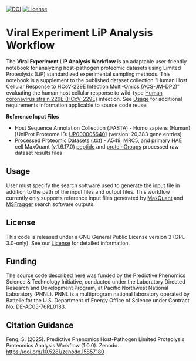 <!-- badges: start -->
[![DOI](https://zenodo.org/badge/DOI/10.5281/zenodo.15857180.svg)](https://doi.org/10.5281/zenodo.15857180)
[![License](https://img.shields.io/badge/License-GPL_3.0--only-orange.svg)](https://opensource.org/license/gpl-3-0)
<!-- badges: end -->

# Viral Experiment LiP Analysis Workflow
The **Viral Experiment LiP Analysis Workflow** is an adaptable user-friendly notebook for analyzing host-pathogen proteomic datasets using Limited Proteolysis (LiP) standardized experimental sampling methods. This notebook is a supplement to the published dataset collection "Human Host Cellular Response to HCoV-229E Infection Multi-Omics [(ACS-JM-DP2)](https://doi.org/10.25584/PPI/2475744)" evaluating the human host cellular response to wild-type [Human coronavirus strain 229E (HCoV-229E)](https://identifiers.org/genpept:AF304460.1) infection. See [Usage](https://github.com/PNNL-Predictive-Phenomics/Viral-Experiment-LiP-Analysis/blob/main/README.md#usage) for additional requirements information applicable to source code reuse.

**Reference Input Files**

 - Host Sequence Annotation Collection (.FASTA) - Homo sapiens (Human) [UniProt Proteome ID: [UP000005640](https://bioregistry.io/uniprot.proteome:UP000005640)] (version: 20,383 gene entries)
 - Processed Proteomic Datasets (.txt) - A549, MRC5, and primary HAE cell MaxQuant (v.1.6.17.0) [peptide](https://cox-labs.github.io/coxdocs/output_tables.html#all-peptides) and [proteinGroups](https://cox-labs.github.io/coxdocs/output_tables.html#protein-groups) processed raw dataset results files

## Usage
User must specify the search software used to generate the input file in addition to the path of the input files and output files. This workflow currently only supports reference input files generated by [MaxQuant](https://www.maxquant.org) and [MSFragger](https://msfragger.nesvilab.org) search software outputs.

## License
This code is released under a GNU General Public License version 3 (GPL-3.0-only). See our [License](https://github.com/PNNL-Predictive-Phenomics/Viral-Experiment-LiP-Analysis/blob/main/LICENSE) for detailed information.

## Funding
The source code described here was funded by the Predictive Phenomics Science & Technology Initiative, conducted under the Laboratory Directed Research and Development Program, at Pacific Northwest National Laboratory (PNNL). PNNL is a multiprogram national laboratory operated by Battelle for the U.S. Department of Energy Office of Science under Contract No. DE-AC05-76RL0183.

## Citation Guidance
Feng, S. (2025). Predictive Phenomics Host-Pathogen Limited Proteolysis Proteomics Analysis Workflow (1.0.0). Zenodo. https://doi.org/10.5281/zenodo.15857180
